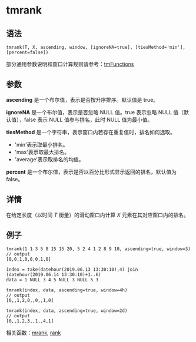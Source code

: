 # tmrank

## 语法

`tmrank(T, X, ascending, window, [ignoreNA=true], [tiesMethod='min'],
[percent=false])`

部分通用参数说明和窗口计算规则请参考：[tmFunctions](../themes/tmFunctions.html)

## 参数

**ascending** 是一个布尔值，表示是否按升序排序。默认值是 true。

**ignoreNA** 是一个布尔值，表示是否忽略 NULL 值。true 表示忽略 NULL 值（默认值），false 表示 NULL 值参与排名，此时
NULL 值为最小值。

**tiesMethod** 是一个字符串，表示窗口内若存在重复值时，排名如何选取。

* 'min'表示取最小排名。
* 'max'表示取最大排名。
* 'average'表示取排名的均值。

**percent** 是一个布尔值，表示是否以百分比形式显示返回的排名，默认值为 false。

## 详情

在给定长度（以时间 *T* 衡量）的滑动窗口内计算 *X* 元素在其对应窗口内的排名。

## 例子

```
tmrank(1 1 3 5 8 15 15 20, 5 2 4 1 2 8 9 10, ascending=true, window=3)
// output
[0,0,1,0,0,0,1,0]

index = take(datehour(2019.06.13 13:30:10),4) join (datehour(2019.06.14 13:30:10)+1..6)
data = 1 NULL 3 4 5 NULL 3 NULL 5 3

tmrank(index, data, ascending=true, window=4h)
// output
[0,,1,2,0,,0,,1,0]

tmrank(index, data, ascending=true, window=2d)
// output
[0,,1,2,3,,1,,4,1]
```

相关函数：[mrank](../m/mrank.html), [rank](../r/rank.html)

